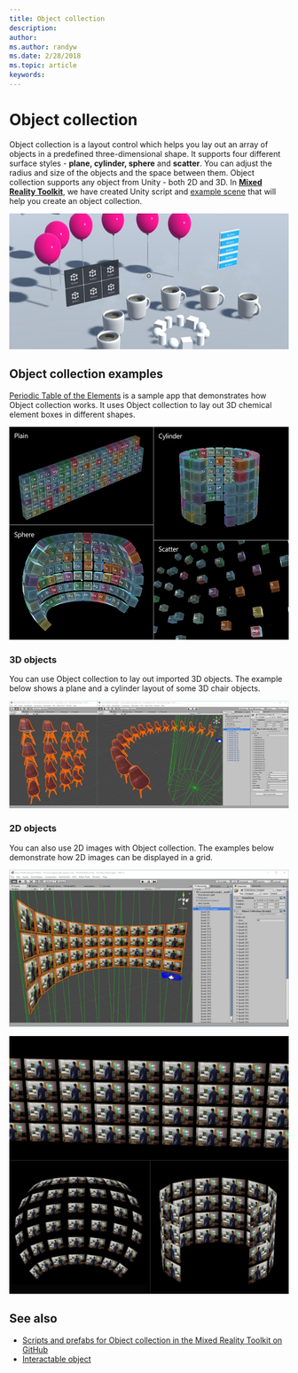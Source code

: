 ```yaml
---
title: Object collection
description: 
author: 
ms.author: randyw
ms.date: 2/28/2018
ms.topic: article
keywords: 
---
```




# Object collection

Object collection is a layout control which helps you lay out an array of objects in a predefined three-dimensional shape. It supports four different surface styles - **plane, cylinder, sphere** and **scatter**. You can adjust the radius and size of the objects and the space between them. Object collection supports any object from Unity - both 2D and 3D. In **[Mixed Reality Toolkit](https://github.com/Microsoft/MixedRealityToolkit-Unity/blob/master/Assets/HoloToolkit-Examples/UX/Readme/README_ObjectCollection.md)**, we have created Unity script and [example scene](https://github.com/Microsoft/MixedRealityToolkit-Unity/blob/master/Assets/HoloToolkit-Examples/UX/Scenes/ObjectCollectionExample.unity) that will help you create an object collection.

![Object collection used in the Periodic Table of the Elements app](images/640px-objectcollection-hero-640px.jpg)

## Object collection examples

[Periodic Table of the Elements](periodic-table-of-the-elements.md) is a sample app that demonstrates how Object collection works. It uses Object collection to lay out 3D chemical element boxes in different shapes.

![Object collection examples shown in the Periodic Table of the Elements app](images/periodictable-collections-1000px.jpg)

### 3D objects

You can use Object collection to lay out imported 3D objects. The example below shows a plane and a cylinder layout of some 3D chair objects.

![Examples of plane and cylindrical layouts of 3D objects](images/objectcollection-3dobjects-1000px.jpg)

### 2D objects

You can also use 2D images with Object collection. The examples below demonstrate how 2D images can be displayed in a grid.

![An example of 2D images with Object collection](images/640px-layout-3dobjects-3.jpg)

![An example of 2D images with Object collection](images/640px-layout-2dimages.jpg)

## See also
* [Scripts and prefabs for Object collection in the Mixed Reality Toolkit on GitHub](https://github.com/Microsoft/MixedRealityToolkit-Unity/tree/master/Assets/HoloToolkit-Examples/UX)
* [Interactable object](interactable-object.md)
